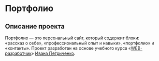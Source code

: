 # Портфолио

## Описание проекта
Портфолио — это персональный сайт, который содержит блоки: «рассказ о себе», «профессиональный опыт и навыки», «портфолио» и «контакты». Проект разработан на основе учебного курса «[WEB-разработчик](https://www.udemy.com/course/webdeveloper/)» [Ивана Петриченко](https://www.udemy.com/user/yan-kovalenko-2/).

